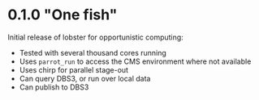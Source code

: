 # 0.1.0 "One fish"

Initial release of lobster for opportunistic computing:

* Tested with several thousand cores running
* Uses `parrot_run` to access the CMS environment where not available
* Uses chirp for parallel stage-out
* Can query DBS3, or run over local data
* Can publish to DBS3
